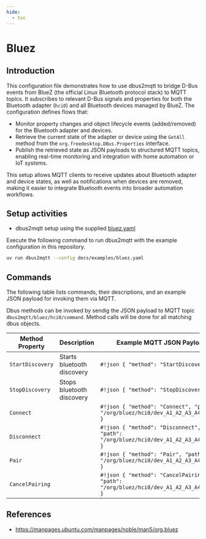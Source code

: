 ```yaml
---
hide:
  - toc
---
```


# Bluez

## Introduction

This configuration file demonstrates how to use dbus2mqtt to bridge D-Bus events from BlueZ (the official Linux Bluetooth protocol stack) to MQTT topics. It subscribes to relevant D-Bus signals and properties for both the Bluetooth adapter (`hci0`) and all Bluetooth devices managed by BlueZ. The configuration defines flows that:

* Monitor property changes and object lifecycle events (added/removed) for the Bluetooth adapter and devices.
* Retrieve the current state of the adapter or device using the `GetAll` method from the `org.freedesktop.DBus.Properties` interface.
* Publish the retrieved state as JSON payloads to structured MQTT topics, enabling real-time monitoring and integration with home automation or IoT systems.

This setup allows MQTT clients to receive updates about Bluetooth adapter and device states, as well as notifications when devices are removed, making it easier to integrate Bluetooth events into broader automation workflows.

## Setup activities

* dbus2mqtt setup using the supplied [bluez.yaml](https://github.com/jwnmulder/dbus2mqtt/blob/main/docs/examples/bluez.yaml)

Execute the following command to run dbus2mqtt with the example configuration in this repository.

```bash
uv run dbus2mqtt --config docs/examples/bluez.yaml
```

## Commands

The following table lists commands, their descriptions, and an example JSON payload for invoking them via MQTT.

Dbus methods can be invoked by sendig the JSON payload to MQTT topic `dbus2mqtt/bluez/hci0/command`. Method calls will be done for all matching dbus objects.

| Method<br />Property  | Description                          | Example MQTT JSON Payload                          |
|-----------------------|--------------------------------------|-------------------------------------------------|
| `StartDiscovery`      | Starts bluetooth discovery           | `#!json { "method": "StartDiscovery" }`                |
| `StopDiscovery`       | Stops bluetooth discovery            | `#!json { "method": "StopDiscovery" }`                         |
| `Connect`             |                                      | `#!json { "method": "Connect", "path": "/org/bluez/hci0/dev_A1_A2_A3_A4_A5_A6" }`                |
| `Disconnect`          |                                      | `#!json { "method": "Disconnect", "path": "/org/bluez/hci0/dev_A1_A2_A3_A4_A5_A6" }`                         |
| `Pair`                |                                      | `#!json { "method": "Pair", "path": "/org/bluez/hci0/dev_A1_A2_A3_A4_A5_A6" }`                |
| `CancelPairing`       |                                      | `#!json { "method": "CancelPairing", "path": "/org/bluez/hci0/dev_A1_A2_A3_A4_A5_A6" }`                         |

## References

* <https://manpages.ubuntu.com/manpages/noble/man5/org.bluez>
